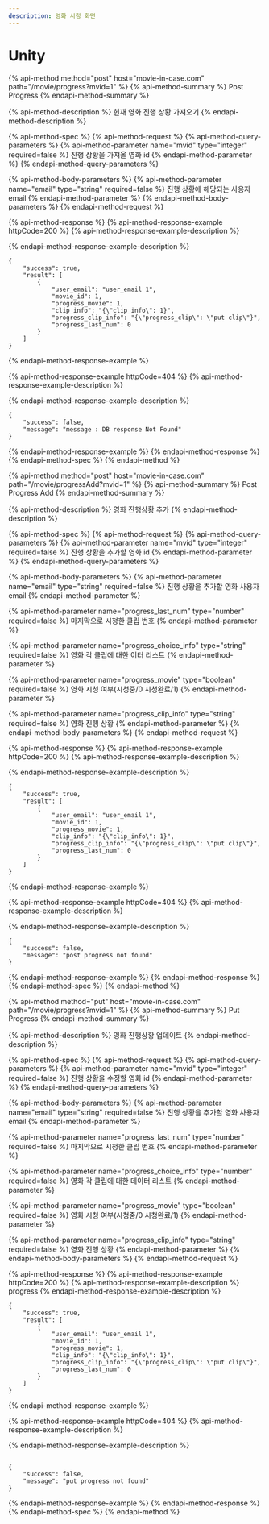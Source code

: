 ```yaml
---
description: 영화 시청 화면
---
```


# Unity

{% api-method method="post" host="movie-in-case.com" path="/movie/progress?mvid=1" %}
{% api-method-summary %}
Post Progress
{% endapi-method-summary %}

{% api-method-description %}
현재 영화 진행 상황 가져오기
{% endapi-method-description %}

{% api-method-spec %}
{% api-method-request %}
{% api-method-query-parameters %}
{% api-method-parameter name="mvid" type="integer" required=false %}
진행 상황을 가져올 영화 id
{% endapi-method-parameter %}
{% endapi-method-query-parameters %}

{% api-method-body-parameters %}
{% api-method-parameter name="email" type="string" required=false %}
진행 상황에 해당되는 사용자 email
{% endapi-method-parameter %}
{% endapi-method-body-parameters %}
{% endapi-method-request %}

{% api-method-response %}
{% api-method-response-example httpCode=200 %}
{% api-method-response-example-description %}

{% endapi-method-response-example-description %}

```
{
    "success": true,
    "result": [
        {
            "user_email": "user_email 1",
            "movie_id": 1,
            "progress_movie": 1,
            "clip_info": "{\"clip_info\": 1}",
            "progress_clip_info": "{\"progress_clip\": \"put clip\"}",
            "progress_last_num": 0
        }
    ]
}
```
{% endapi-method-response-example %}

{% api-method-response-example httpCode=404 %}
{% api-method-response-example-description %}

{% endapi-method-response-example-description %}

```
{
    "success": false,
    "message": "message : DB response Not Found"
}
```
{% endapi-method-response-example %}
{% endapi-method-response %}
{% endapi-method-spec %}
{% endapi-method %}

{% api-method method="post" host="movie-in-case.com" path="/movie/progressAdd?mvid=1" %}
{% api-method-summary %}
Post Progress Add
{% endapi-method-summary %}

{% api-method-description %}
영화 진행상황 추가
{% endapi-method-description %}

{% api-method-spec %}
{% api-method-request %}
{% api-method-query-parameters %}
{% api-method-parameter name="mvid" type="integer" required=false %}
진행 상황을 추가할 영화 id
{% endapi-method-parameter %}
{% endapi-method-query-parameters %}

{% api-method-body-parameters %}
{% api-method-parameter name="email" type="string" required=false %}
진행 상황을 추가할 영화 사용자 email
{% endapi-method-parameter %}

{% api-method-parameter name="progress\_last\_num" type="number" required=false %}
마지막으로 시청한 클립 번호
{% endapi-method-parameter %}

{% api-method-parameter name="progress\_choice\_info" type="string" required=false %}
영화 각 클립에 대한 이터 리스트
{% endapi-method-parameter %}

{% api-method-parameter name="progress\_movie" type="boolean" required=false %}
영화 시청 여부\(시청중/0 시청완료/1\)
{% endapi-method-parameter %}

{% api-method-parameter name="progress\_clip\_info" type="string" required=false %}
영화 진행 상황
{% endapi-method-parameter %}
{% endapi-method-body-parameters %}
{% endapi-method-request %}

{% api-method-response %}
{% api-method-response-example httpCode=200 %}
{% api-method-response-example-description %}

{% endapi-method-response-example-description %}

```
{
    "success": true,
    "result": [
        {
            "user_email": "user_email 1",
            "movie_id": 1,
            "progress_movie": 1,
            "clip_info": "{\"clip_info\": 1}",
            "progress_clip_info": "{\"progress_clip\": \"put clip\"}",
            "progress_last_num": 0
        }
    ]
}
```
{% endapi-method-response-example %}

{% api-method-response-example httpCode=404 %}
{% api-method-response-example-description %}

{% endapi-method-response-example-description %}

```
{
    "success": false,
    "message": "post progress not found"
}

```
{% endapi-method-response-example %}
{% endapi-method-response %}
{% endapi-method-spec %}
{% endapi-method %}

{% api-method method="put" host="movie-in-case.com" path="/movie/progress?mvid=1" %}
{% api-method-summary %}
Put Progress
{% endapi-method-summary %}

{% api-method-description %}
영화 진행상황 업데이트
{% endapi-method-description %}

{% api-method-spec %}
{% api-method-request %}
{% api-method-query-parameters %}
{% api-method-parameter name="mvid" type="integer" required=false %}
진행 상황을 수정할 영화 id
{% endapi-method-parameter %}
{% endapi-method-query-parameters %}

{% api-method-body-parameters %}
{% api-method-parameter name="email" type="string" required=false %}
진행 상황을 추가할 영화 사용자 email
{% endapi-method-parameter %}

{% api-method-parameter name="progress\_last\_num" type="number" required=false %}
마지막으로 시청한 클립 번호
{% endapi-method-parameter %}

{% api-method-parameter name="progress\_choice\_info" type="number" required=false %}
영화 각 클립에 대한 데이터 리스트
{% endapi-method-parameter %}

{% api-method-parameter name="progress\_movie" type="boolean" required=false %}
영화 시청 여부\(시청중/0 시청완료/1\)
{% endapi-method-parameter %}

{% api-method-parameter name="progress\_clip\_info" type="string" required=false %}
영화 진행 상황
{% endapi-method-parameter %}
{% endapi-method-body-parameters %}
{% endapi-method-request %}

{% api-method-response %}
{% api-method-response-example httpCode=200 %}
{% api-method-response-example-description %}
progress
{% endapi-method-response-example-description %}

```
{
    "success": true,
    "result": [
        {
            "user_email": "user_email 1",
            "movie_id": 1,
            "progress_movie": 1,
            "clip_info": "{\"clip_info\": 1}",
            "progress_clip_info": "{\"progress_clip\": \"put clip\"}",
            "progress_last_num": 0
        }
    ]
}
```
{% endapi-method-response-example %}

{% api-method-response-example httpCode=404 %}
{% api-method-response-example-description %}

{% endapi-method-response-example-description %}

```

{
    "success": false,
    "message": "put progress not found"
}
```
{% endapi-method-response-example %}
{% endapi-method-response %}
{% endapi-method-spec %}
{% endapi-method %}

